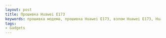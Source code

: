 ```yaml
---
layout: post
title: Прошивка Huawei E173
keywords: прошивка модема, прошивка Huawei E173, взлом Huawei E173, Huawei E173, usb модем для всех операторов
tags:
- Gadgets
---
```



